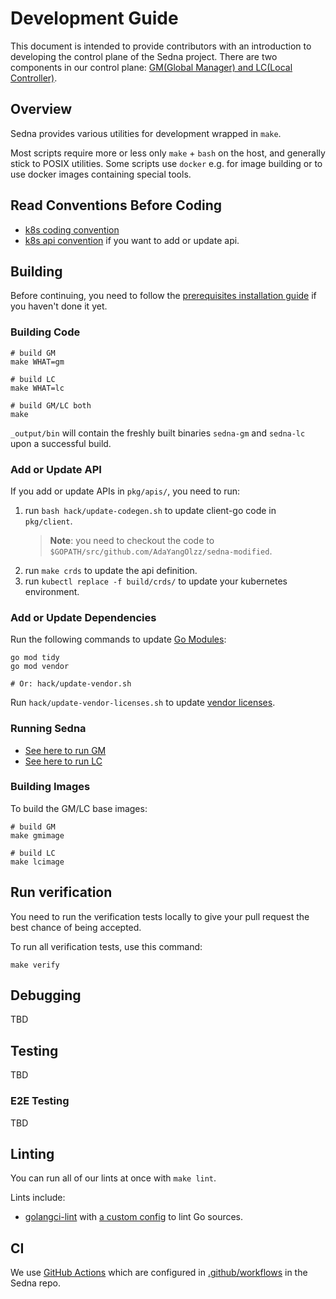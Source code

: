 # Development Guide
This document is intended to provide contributors with an introduction to developing the control plane of the Sedna project. 
There are two components in our control plane: [GM(Global Manager) and LC(Local Controller)][framework].

## Overview

Sedna provides various utilities for development wrapped in `make`.

Most scripts require more or less only `make` + `bash` on the host, and generally
stick to POSIX utilities. Some scripts use `docker` e.g. for image building or
to use docker images containing special tools.

## Read Conventions Before Coding
- [k8s coding convention]
- [k8s api convention] if you want to add or update api.

## Building
Before continuing, you need to follow the [prerequisites installation guide] if you haven't done it yet.

### Building Code

```shell
# build GM
make WHAT=gm

# build LC
make WHAT=lc

# build GM/LC both
make
```

`_output/bin` will contain the freshly built binaries `sedna-gm` and `sedna-lc` upon a successful build.

### Add or Update API
If you add or update APIs in `pkg/apis/`, you need to run:
1. run `bash hack/update-codegen.sh` to update client-go code in `pkg/client`.
	> **Note**: you need to checkout the code to `$GOPATH/src/github.com/AdaYangOlzz/sedna-modified`.
1. run `make crds` to update the api definition.
1. run `kubectl replace -f build/crds/` to update your kubernetes environment.


### Add or Update Dependencies

Run the following commands to update [Go Modules]:

```
go mod tidy
go mod vendor

# Or: hack/update-vendor.sh
```

Run `hack/update-vendor-licenses.sh` to update [vendor licenses](/LICENSES).

### Running Sedna

- [See here to run GM](debug-gm.md)
- [See here to run LC](debug-lc.md)


### Building Images

To build the GM/LC base images:

```shell
# build GM
make gmimage

# build LC
make lcimage
```

## Run verification
You need to run the verification tests locally to give your pull request the best chance of being accepted.

To run all verification tests, use this command:

```shell
make verify
```

## Debugging
TBD


## Testing
TBD

### E2E Testing
TBD

## Linting
You can run all of our lints at once with `make lint`.

Lints include:
- [golangci-lint] with [a custom config](/.golangci.yml) to lint Go sources.


## CI
We use [GitHub Actions] which are configured in [.github/workflows](/.github/workflows) in the Sedna repo.

[golangci-lint]: https://github.com/golangci/golangci-lint
[GitHub Actions]: https://github.com/features/actions
[go modules]: https://github.com/golang/go/wiki/Modules
[k8s coding convention]: https://github.com/kubernetes/community/blob/master/contributors/guide/coding-conventions.md
[k8s api convention]: https://github.com/kubernetes/community/blob/master/contributors/devel/sig-architecture/api-conventions.md
[prerequisites installation guide]: /docs/contributing/prepare-environment.md
[framework]: /docs/proposals/architecture.md#architecture
